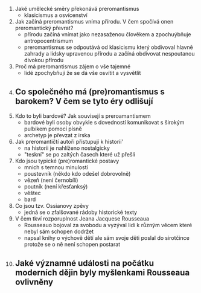 1. Jaké umělecké směry překonává preromantismus
   - klasicismus a osvícenství
2. Jak začíná preromantismus vníma přírodu. V čem spočívá onen preromantický převrat?
   -  přírodu začíná vnímat jako nezasaženou člověkem a zpochuýbňuje antropocentrismum 
   - preromantismus se odpoutává od klasicismu který obdivoval hlavně zahrady a lidsky upravenou přírodu a začíná obdivovat nespoutanou divokou přírodu
3. Proč má preromantismus zájem o vše tajemné
   - lidé zpochybňují že se dá vše osvítit a vysvětlit
4. Co společného má (pre)romantismus s barokem? V čem se tyto éry odlišují
   - 
5. Kdo to byli bardové? Jak souvisejí s preroamantismem
   - bardové byli osoby obvykle s dovedností komunikovat s širokým pulbikem pomocí písně
   - archetyp je převzat z irska
6. Jak preromantičtí autoři přistupují k historii'
   - na historii je nahlíženo nostalgicky
   - "teskní" se po zaltých časech které už přešli
7. Kdo jsou typické (pre)romantické postavy
   - mnich s temnou minulostí
   - poustevník (někdo kdo odešel dobrovolně)
   - vězeň (není černobílí)
   - poutník (není křesťanksý)
   - věštec
   - bard
8. Co jsou tzv. Ossianovy zpěvy
   - jedná se o zfalšované rádoby historické texty
9. V čem tkví rozporuplnost Jeana Jacquese Rousseaua
   - Rousseauo bojoval za svobodu a vyzýval lidi k různým věcem které nebyl sám schopen dodržet
   - napsal knihy o výchově dětí ale sám svoje děti poslal do sirotčince protože se o ně není schopen postarat
10. Jaké významné události na počátku moderních dějin byly myšlenkami Rousseaua ovlivněny
    - 